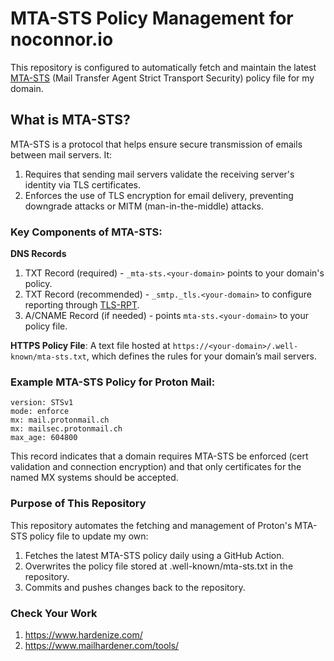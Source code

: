 # MTA-STS Policy Management for noconnor.io

This repository is configured to automatically fetch and maintain the latest [MTA-STS](https://datatracker.ietf.org/doc/html/rfc8461) (Mail Transfer Agent Strict Transport Security) policy file for my domain.
## What is MTA-STS?

MTA-STS is a protocol that helps ensure secure transmission of emails between mail servers. It:
1. Requires that sending mail servers validate the receiving server's identity via TLS certificates.
2. Enforces the use of TLS encryption for email delivery, preventing downgrade attacks or MITM (man-in-the-middle) attacks.

### Key Components of MTA-STS:
**DNS Records**
1. TXT Record (required) - `_mta-sts.<your-domain>` points to your domain's policy.
2. TXT Record (recommended) - `_smtp._tls.<your-domain>` to configure reporting through [TLS-RPT](https://datatracker.ietf.org/doc/html/rfc8460).
3. A/CNAME Record (if needed) - points `mta-sts.<your-domain>` to your policy file.

**HTTPS Policy File**: A text file hosted at `https://<your-domain>/.well-known/mta-sts.txt`, which defines the rules for your domain’s mail servers.

### Example MTA-STS Policy for Proton Mail:
```plaintext
version: STSv1
mode: enforce
mx: mail.protonmail.ch
mx: mailsec.protonmail.ch
max_age: 604800
```
This record indicates that a domain requires MTA-STS be enforced (cert validation and connection encryption) and that only certificates for the named MX systems should be accepted.

### Purpose of This Repository

This repository automates the fetching and management of Proton's MTA-STS policy file to update my own:

1. Fetches the latest MTA-STS policy daily using a GitHub Action.
2. Overwrites the policy file stored at .well-known/mta-sts.txt in the repository.
3. Commits and pushes changes back to the repository.

### Check Your Work
1. https://www.hardenize.com/
2. https://www.mailhardener.com/tools/
